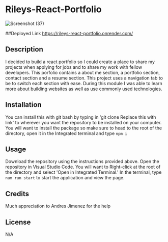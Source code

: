 # Rileys-React-Portfolio

![Screenshot (37)](https://github.com/RileyGlander/Rileys-React-Portfolio/assets/142702948/440ba2ae-38d3-4f80-99bc-c05f75c03669)

##Deployed Link
https://rileys-react-portfolio.onrender.com/

## Description
I decided to build a react portfolio so I could create a place to share my projects when applying for jobs and to share my work with fellow developers. This porfolio contains a about me section, a portfolio section, contact section and a resume section. This project uses a navigation tab to be to switch each section with ease. During this module I was able to learn more about building websites as well as use commonly used technologies. 


## Installation
You can install this with git bash by typing in 'git clone Replace this with link' to wherever you want the repository to be installed on your computer. You will want to install the package so make sure to head to the root of the directory, open it in the Integrated terminal and type `npm i`

## Usage
Download the repository using the instructions provided above. Open the repository in Visual Studio Code. You will want to Right-click at the root of the directory and select 'Open in Integrated Terminal.' In the terminal, type `num run start` to start the application and view the page.


## Credits
Much appreciation to Andres Jimenez for the help


## License
N/A
